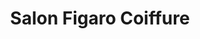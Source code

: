 ---
title: "Salon Figaro Coiffure"
url: /vaudreuil-dorion/salon-figaro-coiffure/
shop: hairdresser
---